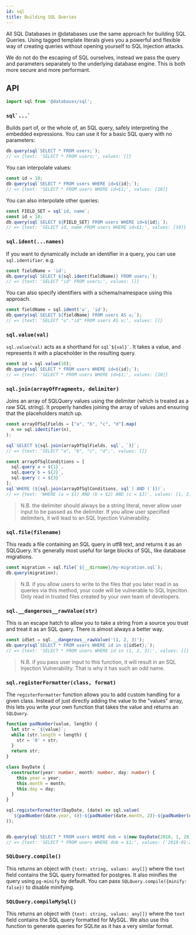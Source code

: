 ```yaml
---
id: sql
title: Building SQL Queries
---
```


All SQL Databases in @databases use the same approach for building SQL Queries. Using tagged template literals gives you a powerful and flexible way of creating queries without opening yourself to SQL Injection attacks.

We do not do the escaping of SQL ourselves, instead we pass the query and parameters separately to the underlying database engine. This is both more secure and more performant.

## API

```ts
import sql from '@databases/sql';
```

### ``` sql`...` ```

Builds part of, or the whole of, an SQL query, safely interpreting the embedded expressions. You can use it for a basic SQL query with no parameters:

```ts
db.query(sql`SELECT * FROM users;`);
// => {text: 'SELECT * FROM users;', values: []}
```

You can interpolate values:

```ts
const id = 10;
db.query(sql`SELECT * FROM users WHERE id=${id};`);
// => {text: 'SELECT * FROM users WHERE id=$1;', values: [10]}
```

You can also interpolate other queries:

```ts
const FIELD_SET = sql`id, name`;
const id = 10;
db.query(sql`SELECT ${FIELD_SET} FROM users WHERE id=${id};`);
// => {text: 'SELECT id, name FROM users WHERE id=$1;', values: [10]}
```

### ``` sql.ident(...names) ```

If you want to dynamically include an identifier in a query, you can use `sql.identifier`. e.g.

```ts
const fieldName = 'id';
db.query(sql`SELECT ${sql.ident(fieldName)} FROM users;`);
// => {text: 'SELECT "id" FROM users;', values: []}
```

You can also specify identifiers with a schema/namespace using this approach.

```ts
const fieldName = sql.ident('u', 'id');
db.query(sql`SELECT ${fieldName} FROM users AS u;`);
// => {text: 'SELECT "u"."id" FROM users AS u;', values: []}
```

### ``` sql.value(val) ```

`sql.value(val)` acts as a shorthand for ``` sql`${val}` ```. It takes a value, and represents it with a placeholder in the resulting query.

```ts
const id = sql.value(10);
db.query(sql`SELECT * FROM users WHERE id=${id};`);
// => {text: 'SELECT * FROM users WHERE id=$1;', values: [10]}
```

### ``` sql.join(arrayOfFragments, delimiter) ```

Joins an array of SQLQuery values using the delimiter (which is treated as a raw SQL string). It properly handles joining the array of values and ensuring that the placeholders match up.

```ts
const arrayOfSqlFields = ["a", "b", "c", "d"].map(
  n => sql.identifier(n),
);

sql`SELECT ${sql.join(arrayOfSqlFields, sql`, `)}`;
// => {text: 'SELECT "a", "b", "c", "d";', values: []}

const arrayOfSqlConditions = [
  sql.query`a = ${1}`,
  sql.query`b = ${2}`,
  sql.query`c = ${3}`
];
sql`WHERE (${sql.join(arrayOfSqlConditions, sql`) AND (`)})`;
// => {text: 'WHERE (a = $1) AND (b = $2) AND (c = $3)', values: [1, 2, 3]}
```

> N.B. the delimiter should always be a string literal, never allow user input to be passed as the delimiter. If you allow user specified delimiters, it will lead to an SQL Injection Vulnerability.

### ``` sql.file(filename) ```

This reads a file containing an SQL query in utf8 text, and returns it as an SQLQuery. It's generally most useful for large blocks of SQL, like database migrations.

```ts
const migration = sql.file(`${__dirname}/my-migration.sql`);
db.query(migration);
```

> N.B. if you allow users to write to the files that you later read in as queries via this method, your code will be vulnerable to SQL Injeciton. Only read in trusted files created by your own team of developers.

### ``` sql.__dangerous__rawValue(str) ```

This is an escape hatch to allow you to take a string from a source you trust and treat it as an SQL query. There is almost always a better way.

```ts
const idSet = sql.__dangerous__rawValue('(1, 2, 3)');
db.query(sql`SELECT * FROM users WHERE id in ${idSet};`);
// => {text: 'SELECT * FROM users WHERE id in (1, 2, 3);', values: []}
```

> N.B. if you pass user input to this function, it will result in an SQL Injection Vulnerability. That is why it has such an odd name.

### ``` sql.registerFormatter(class, format) ```

The `registerFormatter` function allows you to add custom handling for a given class. Instead of just directly adding the value to the "values" array, this lets you write your own function that takes the value and returns an `SQLQuery`.

```ts
function padNumber(value, length) {
  let str = `${value}`;
  while (str.length < length) {
    str = '0' + str;
  }
  return str;
}

class DayDate {
  constructor(year: number, month: number, day: number) {
    this.year = year;
    this.month = month;
    this.day = day;
  }
}

sql.registerFormatter(DayDate, (date) => sql.value(
  `${padNumber(date.year, 4)}-${padNumber(date.month, 2)}-${padNumber(date.day, 2)}`,
));


db.query(sql`SELECT * FROM users WHERE dob = ${new DayDate(2018, 1, 20)};`);
// => {text: 'SELECT * FROM users WHERE dob = $1;', values: ['2018-01-20']}
```

### ``` SQLQuery.compile() ```

This returns an object with `{text: string, values: any[]}` where the `text` field contains the SQL query formatted for postgres. It also minifies the query using `pg-minify` by default. You can pass `SQLQuery.compile({minify: false})` to disable minifying.

### ``` SQLQuery.compileMySql() ```

This returns an object with `{text: string, values: any[]}` where the `text` field contains the SQL query formatted for MySQL. We also use this function to generate queries for SQLite as it has a very similar format.
